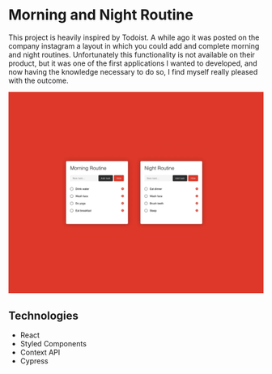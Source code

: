 # Morning and Night Routine

This project is heavily inspired by Todoist. A while ago it was posted on the company instagram a layout in which you could add and complete morning and night routines. Unfortunately this functionality is not available on their product, but it was one of the first applications I wanted to developed, and now having the knowledge necessary to do so, I find myself really pleased with the outcome.

![](/gitImages/projectOverview.gif)

## Technologies
- React
- Styled Components
- Context API
- Cypress